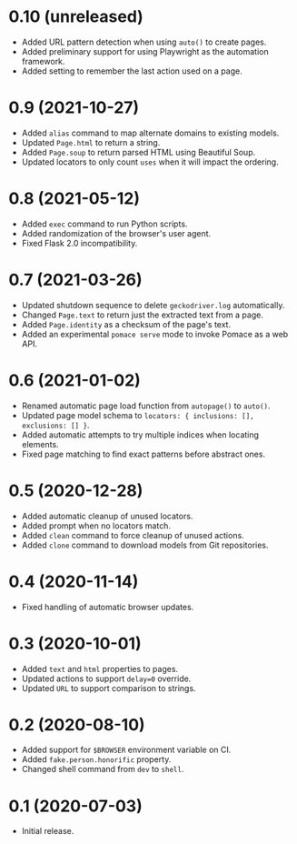 # 0.10 (unreleased)

- Added URL pattern detection when using `auto()` to create pages.
- Added preliminary support for using Playwright as the automation framework.
- Added setting to remember the last action used on a page.

# 0.9 (2021-10-27)

- Added `alias` command to map alternate domains to existing models.
- Updated `Page.html` to return a string.
- Added `Page.soup` to return parsed HTML using Beautiful Soup.
- Updated locators to only count `uses` when it will impact the ordering.

# 0.8 (2021-05-12)

- Added `exec` command to run Python scripts.
- Added randomization of the browser's user agent.
- Fixed Flask 2.0 incompatibility.

# 0.7 (2021-03-26)

- Updated shutdown sequence to delete `geckodriver.log` automatically.
- Changed `Page.text` to return just the extracted text from a page.
- Added `Page.identity` as a checksum of the page's text.
- Added an experimental `pomace serve` mode to invoke Pomace as a web API.

# 0.6 (2021-01-02)

- Renamed automatic page load function from `autopage()` to `auto()`.
- Updated page model schema to `locators: { inclusions: [], exclusions: [] }`.
- Added automatic attempts to try multiple indices when locating elements.
- Fixed page matching to find exact patterns before abstract ones.

# 0.5 (2020-12-28)

- Added automatic cleanup of unused locators.
- Added prompt when no locators match.
- Added `clean` command to force cleanup of unused actions.
- Added `clone` command to download models from Git repositories.

# 0.4 (2020-11-14)

- Fixed handling of automatic browser updates.

# 0.3 (2020-10-01)

- Added `text` and `html` properties to pages.
- Updated actions to support `delay=0` override.
- Updated `URL` to support comparison to strings.

# 0.2 (2020-08-10)

- Added support for `$BROWSER` environment variable on CI.
- Added `fake.person.honorific` property.
- Changed shell command from `dev` to `shell`.

# 0.1 (2020-07-03)

- Initial release.
